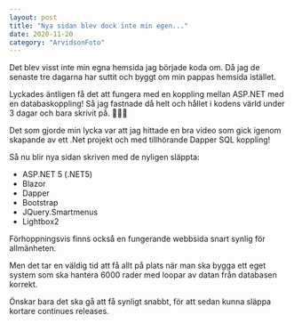 ```yaml
---
layout: post
title: "Nya sidan blev dock inte min egen..."
date: 2020-11-20
category: "ArvidsonFoto"
---
```


Det blev visst inte min egna hemsida jag började koda om. 
Då jag de senaste tre dagarna har suttit och byggt om min pappas hemsida istället. 

Lyckades äntligen få det att fungera med en koppling mellan ASP.NET med en databaskoppling! 
Så jag fastnade då helt och hållet i kodens värld under 3 dagar och bara skrivit på. 👨🏻‍💻

Det som gjorde min lycka var att jag hittade en bra video som gick igenom skapande av ett .Net projekt och med tillhörande Dapper SQL koppling! 

Så nu blir nya sidan skriven med de nyligen släppta:
- ASP.NET 5 (.NET5)
- Blazor
- Dapper
- Bootstrap
- JQuery.Smartmenus
- Lightbox2

Förhoppningsvis finns också en fungerande webbsida snart synlig för allmänheten. 

Men det tar en väldig tid att få allt på plats när man ska bygga ett eget system som ska hantera 6000 rader med loopar av datan från databasen korrekt.

Önskar bara det ska gå att få synligt snabbt, för att sedan kunna släppa kortare continues releases.  
